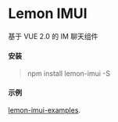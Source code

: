 # Lemon IMUI

基于 VUE 2.0 的 IM 聊天组件

#### 安装

> npm install lemon-imui -S

#### 示例

[lemon-imui-examples](http://june000.gitee.io/lemon-im).
